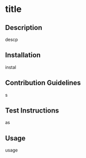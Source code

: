 # title
## Description
descp
## Installation
instal
## Contribution Guidelines
s
## Test Instructions
as
## Usage
usage

